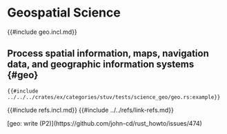 # Geospatial Science

{{#include geo.incl.md}}

## Process spatial information, maps, navigation data, and geographic information systems {#geo}

```rust,editable
{{#include ../../../crates/ex/categories/stuv/tests/science_geo/geo.rs:example}}
```

{{#include refs.incl.md}}
{{#include ../../refs/link-refs.md}}

<div class="hidden">
[geo: write (P2)](https://github.com/john-cd/rust_howto/issues/474)

</div>
